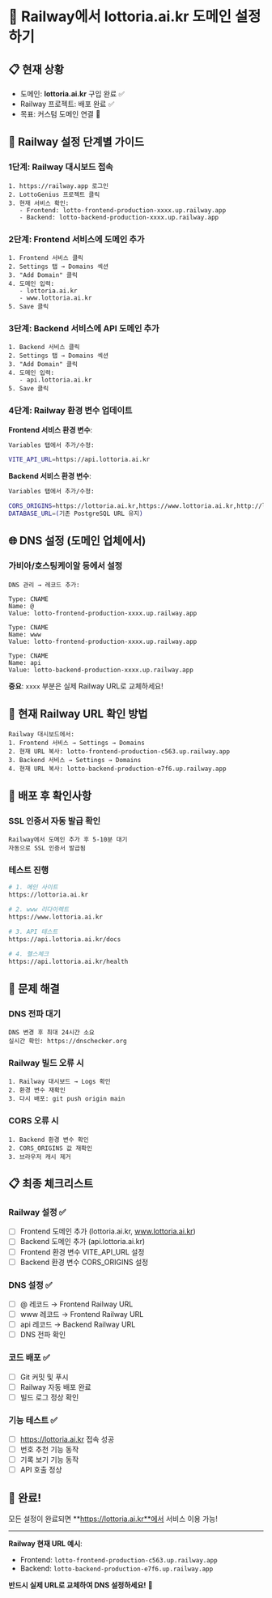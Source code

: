 # 🚂 Railway에서 lottoria.ai.kr 도메인 설정하기

## 📋 현재 상황
- 도메인: **lottoria.ai.kr** 구입 완료 ✅
- Railway 프로젝트: 배포 완료 ✅
- 목표: 커스텀 도메인 연결 🎯

## 🔧 Railway 설정 단계별 가이드

### 1단계: Railway 대시보드 접속
```
1. https://railway.app 로그인
2. LottoGenius 프로젝트 클릭
3. 현재 서비스 확인:
   - Frontend: lotto-frontend-production-xxxx.up.railway.app
   - Backend: lotto-backend-production-xxxx.up.railway.app
```

### 2단계: Frontend 서비스에 도메인 추가
```
1. Frontend 서비스 클릭
2. Settings 탭 → Domains 섹션
3. "Add Domain" 클릭
4. 도메인 입력:
   - lottoria.ai.kr
   - www.lottoria.ai.kr
5. Save 클릭
```

### 3단계: Backend 서비스에 API 도메인 추가
```
1. Backend 서비스 클릭  
2. Settings 탭 → Domains 섹션
3. "Add Domain" 클릭
4. 도메인 입력:
   - api.lottoria.ai.kr
5. Save 클릭
```

### 4단계: Railway 환경 변수 업데이트

**Frontend 서비스 환경 변수**:
```bash
Variables 탭에서 추가/수정:

VITE_API_URL=https://api.lottoria.ai.kr
```

**Backend 서비스 환경 변수**:
```bash
Variables 탭에서 추가/수정:

CORS_ORIGINS=https://lottoria.ai.kr,https://www.lottoria.ai.kr,http://localhost:5173
DATABASE_URL=(기존 PostgreSQL URL 유지)
```

## 🌐 DNS 설정 (도메인 업체에서)

### 가비아/호스팅케이알 등에서 설정
```dns
DNS 관리 → 레코드 추가:

Type: CNAME
Name: @
Value: lotto-frontend-production-xxxx.up.railway.app

Type: CNAME
Name: www  
Value: lotto-frontend-production-xxxx.up.railway.app

Type: CNAME
Name: api
Value: lotto-backend-production-xxxx.up.railway.app
```

**중요**: `xxxx` 부분은 실제 Railway URL로 교체하세요!

## 📱 현재 Railway URL 확인 방법
```
Railway 대시보드에서:
1. Frontend 서비스 → Settings → Domains
2. 현재 URL 복사: lotto-frontend-production-c563.up.railway.app
3. Backend 서비스 → Settings → Domains  
4. 현재 URL 복사: lotto-backend-production-e7f6.up.railway.app
```

## 🔄 배포 후 확인사항

### SSL 인증서 자동 발급 확인
```
Railway에서 도메인 추가 후 5-10분 대기
자동으로 SSL 인증서 발급됨
```

### 테스트 진행
```bash
# 1. 메인 사이트
https://lottoria.ai.kr

# 2. www 리다이렉트
https://www.lottoria.ai.kr

# 3. API 테스트  
https://api.lottoria.ai.kr/docs

# 4. 헬스체크
https://api.lottoria.ai.kr/health
```

## 🚨 문제 해결

### DNS 전파 대기
```
DNS 변경 후 최대 24시간 소요
실시간 확인: https://dnschecker.org
```

### Railway 빌드 오류 시
```
1. Railway 대시보드 → Logs 확인
2. 환경 변수 재확인
3. 다시 배포: git push origin main
```

### CORS 오류 시
```
1. Backend 환경 변수 확인
2. CORS_ORIGINS 값 재확인
3. 브라우저 캐시 제거
```

## 📋 최종 체크리스트

### Railway 설정 ✅
- [ ] Frontend 도메인 추가 (lottoria.ai.kr, www.lottoria.ai.kr)
- [ ] Backend 도메인 추가 (api.lottoria.ai.kr)
- [ ] Frontend 환경 변수 VITE_API_URL 설정
- [ ] Backend 환경 변수 CORS_ORIGINS 설정

### DNS 설정 ✅  
- [ ] @ 레코드 → Frontend Railway URL
- [ ] www 레코드 → Frontend Railway URL
- [ ] api 레코드 → Backend Railway URL
- [ ] DNS 전파 확인

### 코드 배포 ✅
- [ ] Git 커밋 및 푸시
- [ ] Railway 자동 배포 완료
- [ ] 빌드 로그 정상 확인

### 기능 테스트 ✅
- [ ] https://lottoria.ai.kr 접속 성공
- [ ] 번호 추천 기능 동작
- [ ] 기록 보기 기능 동작  
- [ ] API 호출 정상

## 🎯 완료!

모든 설정이 완료되면 **https://lottoria.ai.kr**에서 서비스 이용 가능!

---

**Railway 현재 URL 예시**:
- Frontend: `lotto-frontend-production-c563.up.railway.app`
- Backend: `lotto-backend-production-e7f6.up.railway.app`

**반드시 실제 URL로 교체하여 DNS 설정하세요!** 🚀
